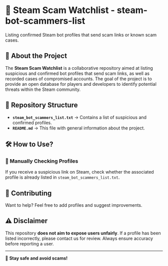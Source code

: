 # 🚨 Steam Scam Watchlist - steam-bot-scammers-list
Listing confirmed Steam bot profiles that send scam links or known scam cases.

## 📌 About the Project
The **Steam Scam Watchlist** is a collaborative repository aimed at listing suspicious and confirmed bot profiles that send scam links, as well as recorded cases of compromised accounts. The goal of the project is to provide an open database for players and developers to identify potential threats within the Steam community.

## 📂 Repository Structure

- **`steam_bot_scammers_list.txt`** → Contains a list of suspicious and confirmed profiles.
- **`README.md`** → This file with general information about the project.

## 🛠 How to Use?

### 🚀 Manually Checking Profiles

If you receive a suspicious link on Steam, check whether the associated profile is already listed in `steam_bot_scammers_list.txt`.

## 🤝 Contributing

Want to help? Feel free to add profiles and suggest improvements.

## ⚠️ Disclaimer

This repository **does not aim to expose users unfairly**. If a profile has been listed incorrectly, please contact us for review. Always ensure accuracy before reporting a user.

---

🔗 **Stay safe and avoid scams!**
